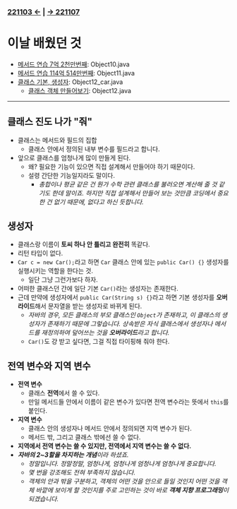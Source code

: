 ﻿### [221103 ←](/221011-221124_JAVA_BASICS/22-11/221103/) | [→ 221107](/221011-221124_JAVA_BASICS/22-11/221107/)

# 이날 배웠던 것

- [메서드 연습 7억 2천만번째](/221011-221124_JAVA_BASICS/22-11/221104/javastudy56/javastudy/src/javastudy/Object10.java): Object10.java
- [메서드 연습 114억 514만번째](/221011-221124_JAVA_BASICS/22-11/221104/javastudy56/javastudy/src/javastudy/Object11.java): Object11.java
- [클래스 기본, 생성자](/221011-221124_JAVA_BASICS/22-11/221104/javastudy56/javastudy/src/javastudy/Object12_car.java): Object12_car.java
    - [클래스 객체 만들어보기](/221011-221124_JAVA_BASICS/22-11/221104/javastudy56/javastudy/src/javastudy/Object12.java): Object12.java

---

## 클래스 진도 나가 "줘"

- 클래스는 메서드와 필드의 집합
    - 클래스 안에서 정의된 내부 변수를 필드라고 합니다.
- 앞으로 클래스를 엄청나게 많이 만들게 된다.
    - 왜? 필요한 기능이 있으면 직접 설계해서 만들어야 하기 때문이다.
    - 설령 간단한 기능일지라도 말이다.
        - *총합이나 평균 같은 건 뭔가 수학 관련 클래스를 불러오면 계산해 줄 것 같기도 한데 말이죠. 하지만 직접 설계해서 만들어 보는 것만큼 코딩에서 중요한 건 없기 때문에, 없다고 하신 듯합니다.*

## 생성자

- 클래스랑 이름이 **토씨 하나 안 틀리고 완전히** 똑같다.
- 리턴 타입이 없다.
- `Car c = new Car();`라고 하면 `Car` 클래스 안에 있는 `public Car() {}` 생성자를 실행시키는 역할을 한다는 것.
    - 일단 그냥 그런가보다 하자.
- 어떠한 클래스던 간에 일단 기본 `Car()`라는 생성자는 존재한다.
- 근데 만약에 생성자에서 `public Car(String s) {}`라고 하면 기본 생성자를 **오버라이드**해서 문자열을 받는 생성자로 바뀌게 된다.
    - *자바의 경우, 모든 클래스의 부모 클래스인 `Object`가 존재하고, 이 클래스의 생성자가 존재하기 때문에 그렇습니다. 상속받은 자식 클래스에서 생성자나 메서드를 재정의하여 덮어쓰는 것을 ***오버라이드***라고 합니다.*
    - `Car()`도 걍 받고 싶다면, 그걸 직접 타이핑해 줘야 한다.

## 전역 변수와 지역 변수

- **전역 변수**
    - 클래스 **전역**에서 쓸 수 있다.
    - 만일 메서드들 안에서 이름이 같은 변수가 있다면 전역 변수라는 뜻에서 `this`를 붙인다.
- **지역 변수**
    - 클래스 안의 생성자나 메서드 안에서 정의되면 지역 변수가 된다.
    - 메서드 밖, 그리고 클래스 밖에선 쓸 수 없다.
- **지역에서 전역 변수는 쓸 수 있지만, 전역에서 지역 변수는 쓸 수 없다.**
- ***자바의 2~3할을 차지하는 개념**이라 하셨죠.*
    - *정말입니다. 정말정말, 엄청나게, 엄청나게 엄청나게 엄청나게 중요합니다.*
    - *몇 번을 강조해도 전혀 부족하지 않습니다.*
    - *객체의 안과 밖을 구분하고, 객체의 어떤 것을 안으로 들일 것인지 어떤 것을 객체 바깥에 보이게 할 것인지를 주로 고민하는 것이 바로 **객체 지향 프로그래밍**이 되겠습니다.*